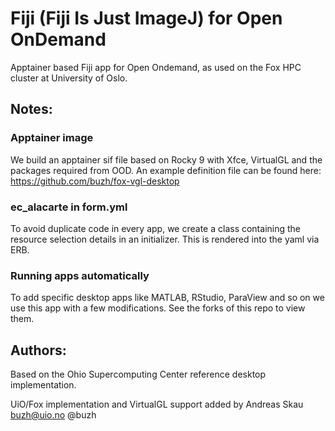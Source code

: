 # Fiji (Fiji Is Just ImageJ) for Open OnDemand

Apptainer based Fiji app for Open Ondemand, as used on the Fox HPC cluster at University of Oslo.

## Notes:

### Apptainer image

We build an apptainer sif file based on Rocky 9 with Xfce, VirtualGL and the packages required from OOD.
An example definition file can be found here: https://github.com/buzh/fox-vgl-desktop

### ec_alacarte in form.yml

To avoid duplicate code in every app, we create a class containing the resource selection details in an initializer. This is rendered into the yaml via ERB.

### Running apps automatically

To add specific desktop apps like MATLAB, RStudio, ParaView and so on we use this app with a few modifications. See the forks of this repo to view them.

## Authors:

Based on the Ohio Supercomputing Center reference desktop implementation.

UiO/Fox implementation and VirtualGL support added by Andreas Skau <buzh@uio.no> @buzh


